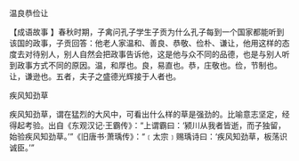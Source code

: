 

温良恭俭让

【成语故事 】春秋时期，子禽问孔子学生子贡为什么孔子每到一个国家都能听到该国的政事，子贡回答：他老人家温和、善良、恭敬、俭朴、谦让，他用这样的态度去对待别人，别人自然会把政事告诉他，这是他与众不同的品德，也是与别人听到政事方式不同的原因。温，和厚也。良，易直也。恭，庄敬也。俭，节制也。让，谦逊也。五者，夫子之盛德光辉接于人者也。

疾风知劲草

疾风知劲草，谓在猛烈的大风中，可看出什么样的草是强劲的。比喻意志坚定，经得起考验。出自《东观汉记·王霸传》：“上谓霸曰：‘颍川从我者皆逝，而子独留，始验疾风知劲草。’”《旧唐书·萧瑀传》：“﹝太宗﹞赐瑀诗曰：‘疾风知劲草，板荡识诚臣。’”